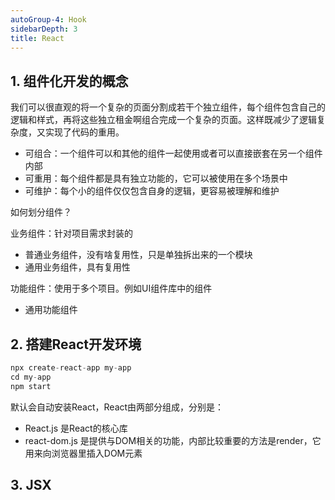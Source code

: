 ```yaml
---
autoGroup-4: Hook
sidebarDepth: 3
title: React
---
```


## 1. 组件化开发的概念
我们可以很直观的将一个复杂的页面分割成若干个独立组件，每个组件包含自己的逻辑和样式，再将这些独立租金啊组合完成一个复杂的页面。这样既减少了逻辑复杂度，又实现了代码的重用。
  - 可组合：一个组件可以和其他的组件一起使用或者可以直接嵌套在另一个组件内部
  - 可重用：每个组件都是具有独立功能的，它可以被使用在多个场景中
  - 可维护：每个小的组件仅仅包含自身的逻辑，更容易被理解和维护

如何划分组件？

业务组件：针对项目需求封装的

  - 普通业务组件，没有啥复用性，只是单独拆出来的一个模块
  - 通用业务组件，具有复用性

功能组件：使用于多个项目。例如UI组件库中的组件
  - 通用功能组件


## 2. 搭建React开发环境
```javascript
npx create-react-app my-app
cd my-app
npm start
```

默认会自动安装React，React由两部分组成，分别是：
- React.js 是React的核心库
- react-dom.js 是提供与DOM相关的功能，内部比较重要的方法是render，它用来向浏览器里插入DOM元素

## 3. JSX
